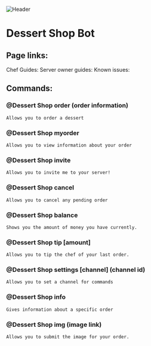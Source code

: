 ![Header](https://lh6.googleusercontent.com/96jkad2RHo0arMCuXb78bDvOFm23EYn8XZN0Ve0PcK9GSp4w9z1eE6rS7yJ2yWjPya0dkHvpdA=w1200)

# Dessert Shop Bot

## Page links:
Chef Guides: <link>
Server owner guides: <link>
Known issues: <link>

## Commands:

### @Dessert Shop order (order information)

```
Allows you to order a dessert
```

### @Dessert Shop myorder
```
Allows you to view information about your order
```

### @Dessert Shop invite
```
Allows you to invite me to your server!
```

### @Dessert Shop cancel
```
Allows you to cancel any pending order
```

### @Dessert Shop balance
```
Shows you the amount of money you have currently.
```

### @Dessert Shop tip [amount]
```
Allows you to tip the chef of your last order.
```

### @Dessert Shop settings [channel] (channel id)
```
Allows you to set a channel for commands
```

### @Dessert Shop info 
```
Gives information about a specific order
```

### @Dessert Shop img (image link)
```
Allows you to submit the image for your order.
```
